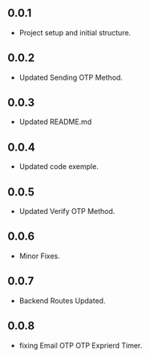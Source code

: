 ## 0.0.1

* Project setup and initial structure.

## 0.0.2

* Updated Sending OTP Method.

## 0.0.3

* Updated README.md

## 0.0.4

* Updated code exemple.

## 0.0.5

* Updated Verify OTP Method.

## 0.0.6

* Minor Fixes.

## 0.0.7

* Backend Routes Updated.

## 0.0.8

* fixing Email OTP OTP Exprierd Timer.
